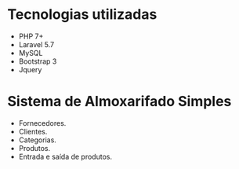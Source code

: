 # Tecnologias utilizadas
* PHP 7+
* Laravel 5.7
* MySQL
* Bootstrap 3
* Jquery
# Sistema de Almoxarifado Simples
* Fornecedores.
* Clientes.
* Categorias.
* Produtos.
* Entrada e saída de produtos.

